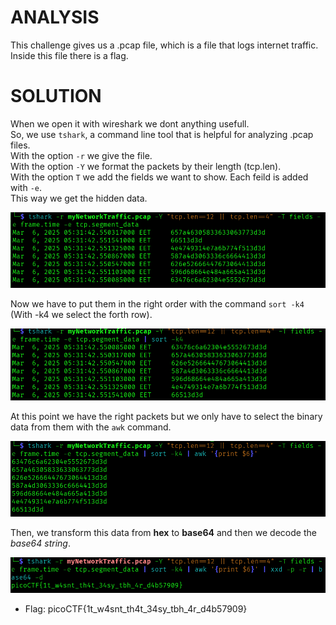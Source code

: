 # ANALYSIS
This challenge gives us a .pcap file, which is a file that logs internet traffic. Inside this file there is a flag.  
  

# SOLUTION
When we open it with wireshark we dont anything usefull.  
So, we use `tshark`, a command line tool that is helpful for analyzing .pcap files.  
With the option `-r` we give the file.  
With the option `-Y` we format the packets by their length (tcp.len).  
With the option `T` we add the fields we want to show. Each feild is added with `-e`.  
This way we get the hidden data.  
  

![](assets/solve1.png)
  

Now we have to put them in the right order with the command `sort -k4` (With -k4 we select the forth row).  
  

![](assets/solve2.png)  
  

At this point we have the right packets but we only have to select the binary data from them with the `awk` command.  
  


![](assets/solve3.png)  
  

Then, we transform this data from **hex** to **base64** and then we decode the *base64 string*.  
  


![](assets/solve4.png)  
  

* Flag: picoCTF{1t_w4snt_th4t_34sy_tbh_4r_d4b57909}
